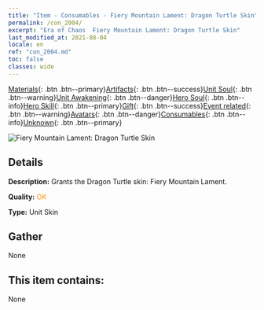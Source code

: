 ```yaml
---
title: "Item - Consumables - Fiery Mountain Lament: Dragon Turtle Skin"
permalink: /con_2004/
excerpt: "Era of Chaos  Fiery Mountain Lament: Dragon Turtle Skin"
last_modified_at: 2021-08-04
locale: en
ref: "con_2004.md"
toc: false
classes: wide
---
```

 [Materials](/Items/){: .btn .btn--primary}[Artifacts](/Items/Artifacts/){: .btn .btn--success}[Unit Soul](/Items/UnitSoul/){: .btn .btn--warning}[Unit Awakening](/Items/UnitAwakening/){: .btn .btn--danger}[Hero Soul](/Items/HeroSoul/){: .btn .btn--info}[Hero Skill](/Items/HeroSkill/){: .btn .btn--primary}[Gift](/Items/Gift/){: .btn .btn--success}[Event related](/Items/Events/){: .btn .btn--warning}[Avatars](/Items/Avatars/){: .btn .btn--danger}[Consumables](/Items/Consumables/){: .btn .btn--info}[Unknown](/Items/Unknown/){: .btn .btn--primary}

 ![Fiery Mountain Lament: Dragon Turtle Skin](/images/u/ti_longguidiancangpifu.jpg)

## Details
 **Description:** Grants the Dragon Turtle skin: Fiery Mountain Lament.

 **Quality:** <span style="color: #FF8C00">OK</span>

 **Type:** Unit Skin

## Gather

  None

## This item contains:

  None

